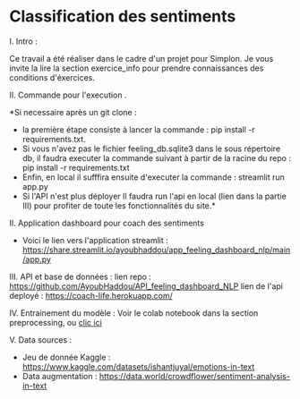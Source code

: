 # Classification des sentiments

I. Intro : 

Ce travail a été réaliser dans le cadre d'un projet pour Simplon. 
Je vous invite la lire la section exercice_info pour prendre connaissances des conditions d'éxercices. 

II. Commande pour l'execution . 

*Si necessaire après un git clone :
- la première étape consiste à lancer la commande : pip install -r requirements.txt. 
- Si vous n'avez pas le fichier feeling_db.sqlite3 dans le sous répertoire db, il faudra executer la commande suivant à partir de la racine du repo : 
pip install -r requirements.txt 
- Enfin, en local il sufffira ensuite d'executer la commande : streamlit run app.py
- Si l'API n'est plus déployer Il faudra run l'api en local (lien dans la partie III) pour profiter de toute les fonctionnalités du site.*

II. Application dashboard pour coach des sentiments 

- Voici le lien vers l'application streamlit : https://share.streamlit.io/ayoubhaddou/app_feeling_dashboard_nlp/main/app.py

III. API et base de données : 
    lien repo : https://github.com/AyoubHaddou/API_feeling_dashboard_NLP
    lien de l'api deployé : https://coach-life.herokuapp.com/

IV. Entrainement du modèle : 
    Voir le colab notebook dans la section preprocessing, ou [clic ici](/preprocessing_model/preprocessing_models_NLP.ipynb)
    
    
V. Data sources : 
- Jeu de donnée Kaggle :  https://www.kaggle.com/datasets/ishantjuyal/emotions-in-text
- Data augmentation : https://data.world/crowdflower/sentiment-analysis-in-text

